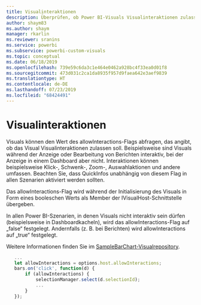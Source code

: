 ```yaml
---
title: Visualinteraktionen
description: Überprüfen, ob Power BI-Visuals Visualinteraktionen zulassen
author: shaym83
ms.author: shaym
manager: rkarlin
ms.reviewer: sranins
ms.service: powerbi
ms.subservice: powerbi-custom-visuals
ms.topic: conceptual
ms.date: 06/18/2019
ms.openlocfilehash: 739e59c6da3c1e464e0462a928bc4f33ea0d01f8
ms.sourcegitcommit: 473d031c2ca1da8935f957d9faea642e3aef9839
ms.translationtype: HT
ms.contentlocale: de-DE
ms.lasthandoff: 07/23/2019
ms.locfileid: "68424491"
---
```

# <a name="visuals-interactions"></a>Visualinteraktionen

Visuals können den Wert des allowInteractions-Flags abfragen, das angibt, ob das Visual Visualinteraktionen zulassen soll.
Beispielsweise sind Visuals während der Anzeige oder Bearbeitung von Berichten interaktiv, bei der Anzeige in einem Dashboard aber nicht.
Interaktionen können beispielsweise Klick-, Schwenk-, Zoom-, Auswahlaktionen und andere umfassen.
Beachten Sie, dass QuickInfos unabhängig von diesem Flag in allen Szenarien aktiviert werden sollten.

Das allowInteractions-Flag wird während der Initialisierung des Visuals in Form eines booleschen Werts als Member der IVisualHost-Schnittstelle übergeben.

In allen Power BI-Szenarien, in denen Visuals nicht interaktiv sein dürfen (beispielsweise in Dashboardkacheln), wird das allowInteractions-Flag auf „false“ festgelegt.
Andernfalls (z. B. bei Berichten) wird allowInteractions auf „true“ festgelegt.

Weitere Informationen finden Sie im [SampleBarChart-Visualrepository](https://github.com/Microsoft/PowerBI-visuals-sampleBarChart/commit/59a47935d8f5272ce145fe804193599ddb7e2001).

```typescript
   ...
   let allowInteractions = options.host.allowInteractions;
   bars.on('click', function(d) {
       if (allowInteractions) {
           selectionManager.select(d.selectionId);
           ...
       }
   });
```
